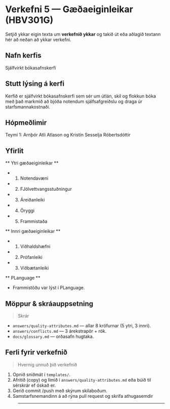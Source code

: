 
# Verkefni 5 — Gæðaeiginleikar (HBV301G)

Setjið ykkar eigin texta um **verkefnið ykkar** og takið út eða aðlagið textann hér að neðan að ykkar verkefni. 

## Nafn kerfis

Sjálfvirkt bókasafnskerfi

## Stutt lýsing á kerfi 


Kerfið er sjálfvirkt bókasafnskerfi sem sér um útlán, skil og flokkun bóka með það markmið að bjóða notendum sjálfsafgreiðslu og draga úr starfsmannakostnaði.

## Hópmeðlimir 

Teymi 1: Arnþór Atli Atlason og Kristín Sesselja Róbertsdóttir

## Yfirlit  

** Ytri gæðaeiginleikar ** 
- 1. Notendavæni
- 2. FJölvettvangsstuðningur
- 3. Áreiðanleiki
- 4. Öryggi
- 5. Frammistaða

** Innri gæðaeiginleikar **
- 1. Viðhaldshæfni
- 2. Prófanleiki
- 3. Viðbætanleiki
 
** PLanguage **
- Frammistöðu var lýst í PLanguage.

## Möppur & skráauppsetning

> Skrár 

- `answers/quality-attributes.md` — allar 8 kröfurnar (5 ytri, 3 innri).
- `answers/conflicts.md` — 3 árekstrapör + rök.
- `docs/glossary.md` — orðasafn hugtaka.

## Ferli fyrir verkefnið 

> Hvernig unnuð þið verkefnið

1. Opnið sniðmát í `templates/`.
2. Afritið (copy) og límið í `answers/quality-attributes.md` eða búið til sérskrár ef óskað er.
4. Gerið commit /push með skýrum skilaboðum.
5. Samstarfsnemandinn á að rýna pull request og skrifa athugasemdir 

 
> ---
